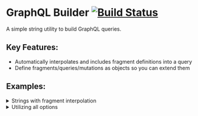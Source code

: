 # GraphQL Builder [![Build Status](https://travis-ci.org/gdub22/graphql-builder.svg?branch=master)](https://travis-ci.org/gdub22/graphql-builder)

A simple string utility to build GraphQL queries.

## Key Features:
- Automatically interpolates and includes fragment definitions into a query
- Define fragments/queries/mutations as objects so you can extend them

## Examples:

<details>
<summary>Strings with fragment interpolation</summary>

```js
import { fragment, query } from 'graphql-builder'

const FragmentAuthor = fragment(`
  fragment FragmentAuthor on Author { 
    id
    name
  }
`)

const PostQuery = query(`
  query (id: Int!) {
    post (id: $id) {
      id
      title
      ${FragmentAuthor}
    }
  }
`)

console.log(PostQuery)
/*
query ($id: Int!) {
  post (id: $id) {
    id
    title
    ...FragmentAuthor
  }
}

fragment FragmentAuthor on Author {
  id
  name
}
*/
```
</details>

<details>
<summary>Utilizing all options</summary>

```js
import { fragment, query } from 'graphql-builder'

const FragmentAuthor = fragment({
  name: 'FragmentAuthor', // name is optional.  If omitted, will be 'Fragment'+on
  on: 'Author',
  definition: `{ 
    id
    name
  }`
})

const PostQuery = query({
  name: 'PostQuery' // name is optional, unless you have mutliple operations in your request.
  variables: { // variables are optional. Useful for extending queries.
    id: 'Int!'
  },
  definition: `{
    post (id: $id) {
      id
      title
      ${FragmentAuthor}
    }
  }`
})

console.log(PostQuery)
/*
query PostQuery ($id: Int!) {
  post (id: $id) {
    id
    title
    ...FragmentAuthor
  }
}

fragment FragmentAuthor on Author {
  id
  name
}
*/
```
</details>
